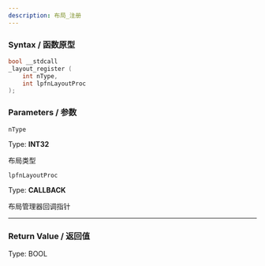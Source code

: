 ```yaml
---
description: 布局_注册
---
```


### Syntax / 函数原型

```C++
bool __stdcall 
_layout_register (
    int nType,
    int lpfnLayoutProc
);
```


### Parameters / 参数

`nType`

Type: **INT32**

布局类型

`lpfnLayoutProc`

Type: **CALLBACK**

布局管理器回调指针

---

### Return Value / 返回值

Type: BOOL
